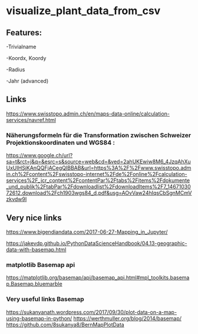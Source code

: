 # visualize_plant_data_from_csv

## Features:
-Trivialname

-Koordx, Koordy

-Radius

-Jahr (advanced)

## Links
https://www.swisstopo.admin.ch/en/maps-data-online/calculation-services/navref.html

### Näherungsformeln für die Transformation zwischen Schweizer Projektionskoordinaten und WGS84 :
https://www.google.ch/url?sa=t&rct=j&q=&esrc=s&source=web&cd=&ved=2ahUKEwiw8M6_4JzqAhXuUxUIHSjKAnQQFjACegQIBBAB&url=https%3A%2F%2Fwww.swisstopo.admin.ch%2Fcontent%2Fswisstopo-internet%2Fde%2Fonline%2Fcalculation-services%2F_jcr_content%2FcontentPar%2Ftabs%2Fitems%2Fdokumente_und_publik%2FtabPar%2Fdownloadlist%2FdownloadItems%2F7_1467103072612.download%2Fch1903wgs84_d.pdf&usg=AOvVaw24hIqsCbSgnMCmVzkvdw9I

## Very nice links
https://www.bigendiandata.com/2017-06-27-Mapping_in_Jupyter/

https://jakevdp.github.io/PythonDataScienceHandbook/04.13-geographic-data-with-basemap.html

### matplotlib Basemap api
https://matplotlib.org/basemap/api/basemap_api.html#mpl_toolkits.basemap.Basemap.bluemarble

### Very useful links Basemap
https://sukanyanath.wordpress.com/2017/09/30/plot-data-on-a-map-using-basemap-in-python/
https://werthmuller.org/blog/2014/basemap/
https://github.com/8sukanya8/BernMapPlotData
